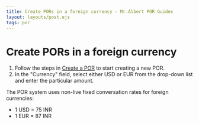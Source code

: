 ```yaml
---
title: Create PORs in a foreign currency - Mr.Albert POR Guides
layout: layouts/post.ejs
tags: por
---
```


# Create PORs in a foreign currency

1. Follow the steps in [Create a POR](create-edit-por.md) to start creating a new POR. 
2. In the "Currency" field, select either USD or EUR from the drop-down list and enter the particular amount.

The POR system uses non-live fixed conversation rates for foreign currencies:
 * 1 USD = 75 INR
 * 1 EUR = 87 INR